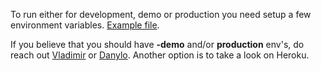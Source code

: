 To run either for development, demo or production you need setup a few environment variables.
<a href='./.env.example'>Example file</a>.

If you believe that you should have <b>-demo</b> and/or <b>production</b> 
env's, do reach out <a href='https://github.com/Proladge'>Vladimir</a> 
or <a href='https://github.com/danbilokha'>Danylo</a>. Another option is to 
take a look on Heroku.  
